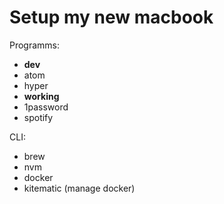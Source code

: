 # Setup my new macbook

Programms:
- **dev**
- atom
- hyper
- **working**
- 1password
- spotify

CLI:
- brew
- nvm
- docker 
- kitematic (manage docker)
